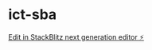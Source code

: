# ict-sba

[Edit in StackBlitz next generation editor ⚡️](https://stackblitz.com/~/github.com/ngchichung/ict-sba)